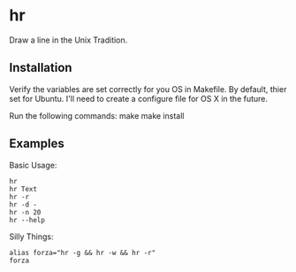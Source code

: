 # hr
Draw a line in the Unix Tradition.

## Installation

Verify the variables are set correctly for you OS in Makefile.
By default, thier set for Ubuntu.
I'll need to create a configure file for OS X in the future.

Run the following commands:
    make
    make install


## Examples

Basic Usage:

    hr
    hr Text
    hr -r 
    hr -d -
    hr -n 20
    hr --help

Silly Things:

    alias forza="hr -g && hr -w && hr -r"
    forza
